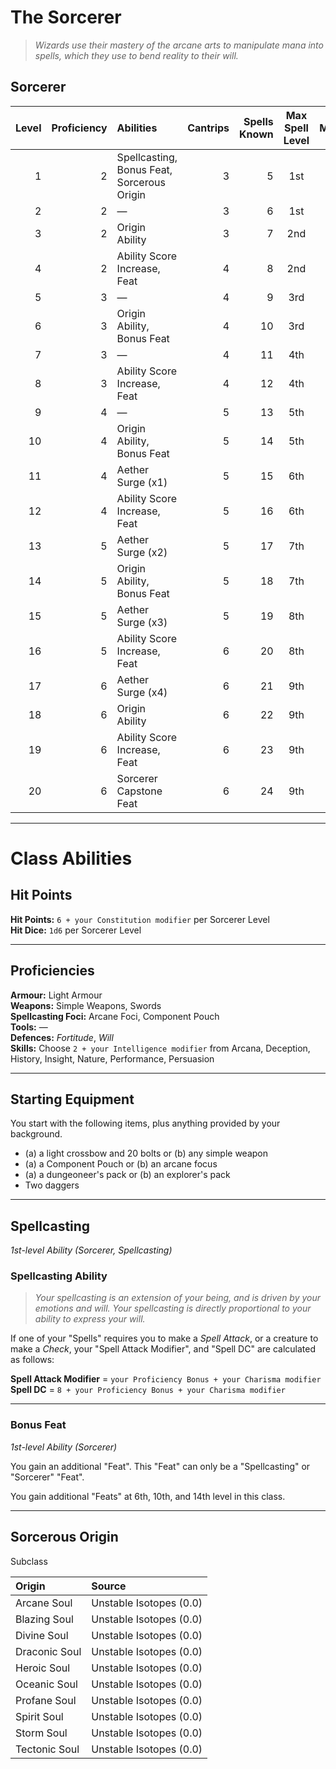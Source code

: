 # The Sorcerer

> *Wizards use their mastery of the arcane arts to manipulate mana into spells, which they use to bend reality to their will.*

## Sorcerer

| Level | Proficiency | Abilities                                  | Cantrips | Spells Known | Max Spell Level | Mana |
|------:|------------:|:-------------------------------------------|---------:|-------------:|:---------------:|-----:|
|     1 |           2 | Spellcasting, Bonus Feat, Sorcerous Origin |        3 |            5 |       1st       |    4 |
|     2 |           2 | —                                          |        3 |            6 |       1st       |    8 |
|     3 |           2 | Origin Ability                             |        3 |            7 |       2nd       |   12 |
|     4 |           2 | Ability Score Increase, Feat               |        4 |            8 |       2nd       |   16 |
|     5 |           3 | —                                          |        4 |            9 |       3rd       |   20 |
|     6 |           3 | Origin Ability, Bonus Feat                 |        4 |           10 |       3rd       |   24 |
|     7 |           3 | —                                          |        4 |           11 |       4th       |   28 |
|     8 |           3 | Ability Score Increase, Feat               |        4 |           12 |       4th       |   32 |
|     9 |           4 | —                                          |        5 |           13 |       5th       |   36 |
|    10 |           4 | Origin Ability, Bonus Feat                 |        5 |           14 |       5th       |   40 |
|    11 |           4 | Aether Surge (x1)                          |        5 |           15 |       6th       |   44 |
|    12 |           4 | Ability Score Increase, Feat               |        5 |           16 |       6th       |   48 |
|    13 |           5 | Aether Surge (x2)                          |        5 |           17 |       7th       |   52 |
|    14 |           5 | Origin Ability, Bonus Feat                 |        5 |           18 |       7th       |   56 |
|    15 |           5 | Aether Surge (x3)                          |        5 |           19 |       8th       |   60 |
|    16 |           5 | Ability Score Increase, Feat               |        6 |           20 |       8th       |   64 |
|    17 |           6 | Aether Surge (x4)                          |        6 |           21 |       9th       |   68 |
|    18 |           6 | Origin Ability                             |        6 |           22 |       9th       |   72 |
|    19 |           6 | Ability Score Increase, Feat               |        6 |           23 |       9th       |   76 |
|    20 |           6 | Sorcerer Capstone Feat                     |        6 |           24 |       9th       |   80 |

---

# Class Abilities

## Hit Points

**Hit Points:** `6 + your Constitution modifier` per Sorcerer Level  
**Hit Dice:** `1d6` per Sorcerer Level  

---

## Proficiencies

**Armour:** Light Armour  
**Weapons:** Simple Weapons, Swords  
**Spellcasting Foci:** Arcane Foci, Component Pouch  
**Tools:** —  
**Defences:** *Fortitude*, *Will*  
**Skills:** Choose `2 + your Intelligence modifier` from Arcana, Deception, History, Insight, Nature, Performance, Persuasion  

---

## Starting Equipment

You start with the following items, plus anything provided by your background.

* (a) a light crossbow and 20 bolts or (b) any simple weapon
* (a) a Component Pouch or (b) an arcane focus
* (a) a dungeoneer's pack or (b) an explorer's pack
* Two daggers

---

## Spellcasting
*1st-level Ability (Sorcerer, Spellcasting)*

<!-- TODO: complete sorcerer spellcasting -->

### Spellcasting Ability

> *Your spellcasting is an extension of your being, and is driven by your emotions and will. Your spellcasting is directly proportional to your ability to express your will.*

If one of your "Spells" requires you to make a *Spell Attack*, or a creature to make a *Check*, your "Spell Attack Modifier", and "Spell DC" are calculated as follows:

**Spell Attack Modifier** = `your Proficiency Bonus + your Charisma modifier`  
**Spell DC** = `8 + your Proficiency Bonus + your Charisma modifier`  

---

### Bonus Feat
*1st-level Ability (Sorcerer)*

You gain an additional "Feat". This "Feat" can only be a "Spellcasting" or "Sorcerer" "Feat".

You gain additional "Feats" at 6th, 10th, and 14th level in this class.

---

## Sorcerous Origin

Subclass

| Origin        | Source                  |
|:--------------|:------------------------|
| Arcane Soul   | Unstable Isotopes (0.0) |
| Blazing Soul  | Unstable Isotopes (0.0) |
| Divine Soul   | Unstable Isotopes (0.0) |
| Draconic Soul | Unstable Isotopes (0.0) |
| Heroic Soul   | Unstable Isotopes (0.0) |
| Oceanic Soul  | Unstable Isotopes (0.0) |
| Profane Soul  | Unstable Isotopes (0.0) |
| Spirit Soul   | Unstable Isotopes (0.0) |
| Storm Soul    | Unstable Isotopes (0.0) |
| Tectonic Soul | Unstable Isotopes (0.0) |
